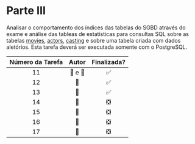 <!-- https://gist.github.com/rxaviers/7360908 -->
# Parte III

Analisar o comportamento dos índices das tabelas do SGBD através do exame e análise das tableas de estatísticas para consultas SQL
sobre as tabelas [movies](../tabelas/movie.sql), [actors](../tabelas/actor.sql), [casting](../tabelas/casting.sql) e sobre uma tabela criada com dados aletórios.
Esta tarefa deverá ser executada somente com o PostgreSQL.

| Número da Tarefa | Autor             | Finalizada?
|:----------------:|:-----------------:|:----------:|
| 11               | :bear: e :tiger:  | :white_check_mark:
| 12               | :bear:            | :white_check_mark:
| 13               | :bear:            | :white_check_mark:
| 14               | :tiger:           | :negative_squared_cross_mark:
| 15               | :tiger:           | :negative_squared_cross_mark:
| 16               | :tiger:           | :negative_squared_cross_mark:
| 17               | :bear:            | :negative_squared_cross_mark:
